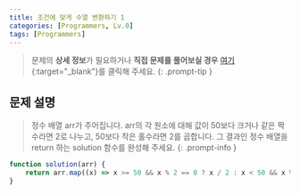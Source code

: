 ```yaml
---
title: 조건에 맞게 수열 변환하기 1
categories: [Programmers, Lv.0]
tags: [Programmers]
---
```


> 문제의 **상세 정보**가 필요하거나 **직접 문제를 풀어보실 경우** [여기](https://school.programmers.co.kr/learn/courses/30/lessons/181882){:target="_blank"}를 클릭해 주세요.
{: .prompt-tip }

## 문제 설명

> 정수 배열 arr가 주어집니다. arr의 각 원소에 대해 값이 50보다 크거나 같은 짝수라면 2로 나누고, 50보다 작은 홀수라면 2를 곱합니다. 그 결과인 정수 배열을 return 하는 solution 함수를 완성해 주세요.
{: .prompt-info }

```js
function solution(arr) {
    return arr.map((x) => x >= 50 && x % 2 == 0 ? x / 2 : x < 50 && x % 2 !== 0 ? x * 2 : x);
}
```